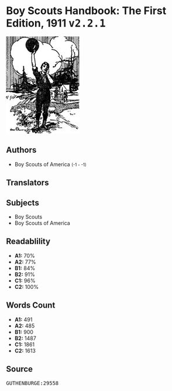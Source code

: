 # Boy Scouts Handbook: The First Edition, 1911 <kbd>v2.2.1</kbd>

![](./cover.medium.jpg "")

## Authors


 - Boy Scouts of America <small>(-1 - -1)</small>

## Translators



## Subjects


 - Boy Scouts
 - Boy Scouts of America

## Readablility


 - **A1:** 70%
 - **A2:** 77%
 - **B1:** 84%
 - **B2:** 91%
 - **C1:** 96%
 - **C2:** 100%

## Words Count


 - **A1:** 491
 - **A2:** 485
 - **B1:** 900
 - **B2:** 1487
 - **C1:** 1861
 - **C2:** 1613

## Source


<kbd>GUTHENBURGE:29558</kbd>
